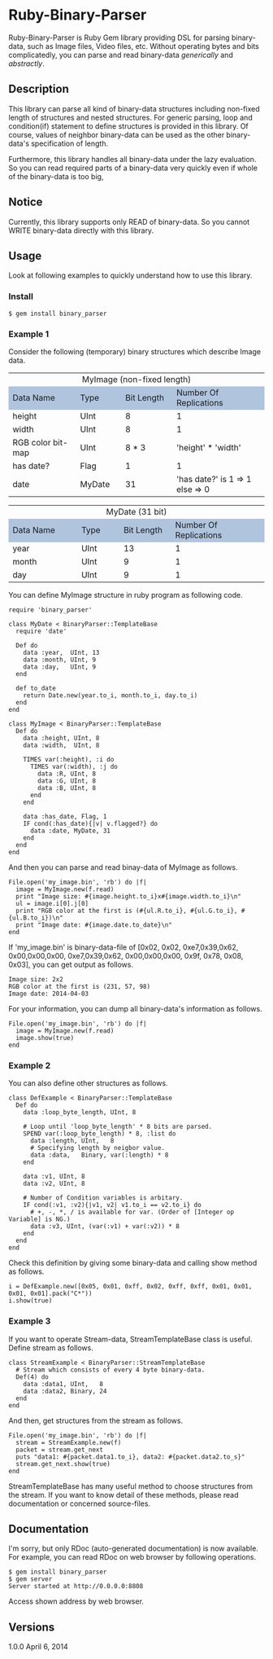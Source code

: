 Ruby-Binary-Parser
===================
Ruby-Binary-Parser is Ruby Gem library providing DSL for parsing binary-data, such as Image files, Video files, etc.
Without operating bytes and bits complicatedly, you can parse and read binary-data *generically* and *abstractly*.


Description
-----------
This library can parse all kind of binary-data structures including non-fixed length of structures and nested structures.
For generic parsing, loop and condition(if) statement to define structures is provided in this library.
Of course, values of neighbor binary-data can be used as the other binary-data's specification of length.

Furthermore, this library handles all binary-data under the lazy evaluation.
So you can read required parts of a binary-data very quickly even if whole of the binary-data is too big, 


Notice
------
Currently, this library supports only READ of binary-data.
So you cannot WRITE binary-data directly with this library.


Usage
-----
Look at following examples to quickly understand how to use this library.

### Install ###
    $ gem install binary_parser


### Example 1  ###
Consider the following (temporary) binary structures which describe Image data.

<table style="margin-left:auto;margin-right:auto;">
  <tr><td colspan=4 style="text-align:center;">MyImage (non-fixed length)</td></tr>
  <tr style="background-color:lightsteelblue;">
	  <td style="width:150px;">Data Name</td>
		<td style="width:80px;">Type</td>
	  <td style="width:100px;">Bit Length</td>
		<td style="width:200px;">Number Of Replications</td>
	</tr>
  <tr>
	  <td>height</td>
		<td>UInt</td>
	  <td>8</td>
		<td>1</td>
	</tr>
  <tr>
	  <td>width</td>
		<td>UInt</td>
	  <td>8</td>
		<td>1</td>
	</tr>
  <tr>
	  <td>RGB color bit-map</td>
		<td>UInt</td>
	  <td>8 * 3</td>
		<td>'height' * 'width'</td>
	</tr>
  <tr>
	  <td>has date?</td>
		<td>Flag</td>
	  <td>1</td>
		<td>1</td>
	</tr>
  <tr>
	  <td>date</td>
		<td>MyDate</td>
	  <td>31</td>
		<td>'has date?' is 1 => 1<br>else => 0</td>
	</tr>
</table>


<table style="margin-left:auto;margin-right:auto;">
  <tr><td colspan=4 style="text-align:center;">MyDate (31 bit)</td></tr>
  <tr style="background-color:lightsteelblue;">
	  <td style="width:150px;">Data Name</td>
		<td style="width:80px;">Type</td>
	  <td style="width:100px;">Bit Length</td>
		<td style="width:200px;">Number Of Replications</td>
	</tr>
  <tr>
	  <td>year</td>
		<td>UInt</td>
	  <td>13</td>
		<td>1</td>
	</tr>
  <tr>
	  <td>month</td>
		<td>UInt</td>
	  <td>9</td>
		<td>1</td>
	</tr>
  <tr>
	  <td>day</td>
		<td>UInt</td>
	  <td>9</td>
		<td>1</td>
	</tr>
</table>

You can define MyImage structure in ruby program as following code.


    require 'binary_parser'

    class MyDate < BinaryParser::TemplateBase
      require 'date'

      Def do
        data :year,  UInt, 13
        data :month, UInt, 9
        data :day,   UInt, 9
      end

      def to_date
        return Date.new(year.to_i, month.to_i, day.to_i)
      end
    end

    class MyImage < BinaryParser::TemplateBase
      Def do
        data :height, UInt, 8
        data :width,  UInt, 8

        TIMES var(:height), :i do
          TIMES var(:width), :j do
            data :R, UInt, 8
            data :G, UInt, 8
            data :B, UInt, 8
          end
        end

        data :has_date, Flag, 1
        IF cond(:has_date){|v| v.flagged?} do
          data :date, MyDate, 31
        end
      end
    end


And then you can parse and read binay-data of MyImage as follows.

    File.open('my_image.bin', 'rb') do |f|
      image = MyImage.new(f.read)
      print "Image size: #{image.height.to_i}x#{image.width.to_i}\n"
      ul = image.i[0].j[0]
      print "RGB color at the first is (#{ul.R.to_i}, #{ul.G.to_i}, #{ul.B.to_i})\n"
      print "Image date: #{image.date.to_date}\n"
    end


If 'my_image.bin' is binary-data-file of [0x02, 0x02, 0xe7,0x39,0x62, 0x00,0x00,0x00, 0xe7,0x39,0x62, 0x00,0x00,0x00, 0x9f, 0x78, 0x08, 0x03], 
you can get output as follows.

    Image size: 2x2
    RGB color at the first is (231, 57, 98)
    Image date: 2014-04-03


For your information, you can dump all binary-data's information as follows.

    File.open('my_image.bin', 'rb') do |f|
      image = MyImage.new(f.read)
      image.show(true)
    end


### Example 2  ###
You can also define other structures as follows.

    class DefExample < BinaryParser::TemplateBase
      Def do
        data :loop_byte_length, UInt, 8

        # Loop until 'loop_byte_length' * 8 bits are parsed.
        SPEND var(:loop_byte_length) * 8, :list do
          data :length, UInt,   8
          # Specifying length by neigbor value.
          data :data,   Binary, var(:length) * 8
        end

        data :v1, UInt, 8
        data :v2, UInt, 8

        # Number of Condition variables is arbitary. 
        IF cond(:v1, :v2){|v1, v2| v1.to_i == v2.to_i} do
          # +, -, *, / is available for var. (Order of [Integer op Variable] is NG.)
          data :v3, UInt, (var(:v1) + var(:v2)) * 8
        end
      end
    end

Check this definition by giving some binary-data and calling show method as follows. 

    i = DefExample.new([0x05, 0x01, 0xff, 0x02, 0xff, 0xff, 0x01, 0x01, 0x01, 0x01].pack("C*"))
    i.show(true)


### Example 3  ###
If you want to operate Stream-data, StreamTemplateBase class is useful. Define stream as follows.

    class StreamExample < BinaryParser::StreamTemplateBase
      # Stream which consists of every 4 byte binary-data.
      Def(4) do
        data :data1, UInt,   8
        data :data2, Binary, 24
      end
    end

And then, get structures from the stream as follows.

    File.open('my_image.bin', 'rb') do |f|
      stream = StreamExample.new(f)
      packet = stream.get_next
      puts "data1: #{packet.data1.to_i}, data2: #{packet.data2.to_s}"
      stream.get_next.show(true)
    end

StreamTemplateBase has many useful method to choose structures from the stream.
If you want to know detail of these methods, please read documentation or concerned source-files.


Documentation
--------------
I'm sorry, but only RDoc (auto-generated documentation) is now available.
For example, you can read RDoc on web browser by following operations.

    $ gem install binary_parser
    $ gem server
    Server started at http://0.0.0.0:8808

Access shown address by web browser.


Versions
--------
1.0.0 April 6, 2014